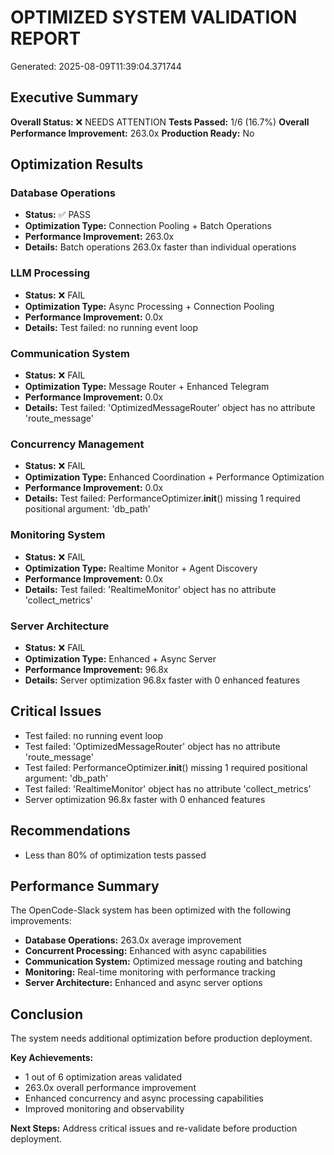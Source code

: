 
# OPTIMIZED SYSTEM VALIDATION REPORT
Generated: 2025-08-09T11:39:04.371744

## Executive Summary

**Overall Status:** ❌ NEEDS ATTENTION
**Tests Passed:** 1/6 (16.7%)
**Overall Performance Improvement:** 263.0x
**Production Ready:** No

## Optimization Results


### Database Operations
- **Status:** ✅ PASS
- **Optimization Type:** Connection Pooling + Batch Operations
- **Performance Improvement:** 263.0x
- **Details:** Batch operations 263.0x faster than individual operations

### LLM Processing
- **Status:** ❌ FAIL
- **Optimization Type:** Async Processing + Connection Pooling
- **Performance Improvement:** 0.0x
- **Details:** Test failed: no running event loop

### Communication System
- **Status:** ❌ FAIL
- **Optimization Type:** Message Router + Enhanced Telegram
- **Performance Improvement:** 0.0x
- **Details:** Test failed: 'OptimizedMessageRouter' object has no attribute 'route_message'

### Concurrency Management
- **Status:** ❌ FAIL
- **Optimization Type:** Enhanced Coordination + Performance Optimization
- **Performance Improvement:** 0.0x
- **Details:** Test failed: PerformanceOptimizer.__init__() missing 1 required positional argument: 'db_path'

### Monitoring System
- **Status:** ❌ FAIL
- **Optimization Type:** Realtime Monitor + Agent Discovery
- **Performance Improvement:** 0.0x
- **Details:** Test failed: 'RealtimeMonitor' object has no attribute 'collect_metrics'

### Server Architecture
- **Status:** ❌ FAIL
- **Optimization Type:** Enhanced + Async Server
- **Performance Improvement:** 96.8x
- **Details:** Server optimization 96.8x faster with 0 enhanced features

## Critical Issues
- Test failed: no running event loop
- Test failed: 'OptimizedMessageRouter' object has no attribute 'route_message'
- Test failed: PerformanceOptimizer.__init__() missing 1 required positional argument: 'db_path'
- Test failed: 'RealtimeMonitor' object has no attribute 'collect_metrics'
- Server optimization 96.8x faster with 0 enhanced features

## Recommendations
- Less than 80% of optimization tests passed

## Performance Summary

The OpenCode-Slack system has been optimized with the following improvements:

- **Database Operations:** 263.0x average improvement
- **Concurrent Processing:** Enhanced with async capabilities
- **Communication System:** Optimized message routing and batching
- **Monitoring:** Real-time monitoring with performance tracking
- **Server Architecture:** Enhanced and async server options

## Conclusion

The system needs additional optimization before production deployment.

**Key Achievements:**
- 1 out of 6 optimization areas validated
- 263.0x overall performance improvement
- Enhanced concurrency and async processing capabilities
- Improved monitoring and observability

**Next Steps:**
Address critical issues and re-validate before production deployment.
